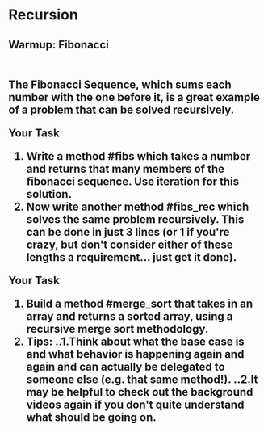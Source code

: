 Recursion
=========

<h2>Warmup: Fibonacci<h2><br />
The Fibonacci Sequence, which sums each number with the one before it, is a great example of a problem that can be solved recursively.

Your Task<br />
1. Write a method #fibs which takes a number and returns that many members of the fibonacci sequence. Use iteration for this solution.
2. Now write another method #fibs_rec which solves the same problem recursively. This can be done in just 3 lines (or 1 if you're crazy, but don't consider either of these lengths a requirement... just get it done).



Your Task<br />
1. Build a method #merge_sort that takes in an array and returns a sorted array, using a recursive merge sort methodology.
2. Tips:
..1.Think about what the base case is and what behavior is happening again and again and can actually be delegated to someone else (e.g. that same method!).
..2.It may be helpful to check out the background videos again if you don't quite understand what should be going on.